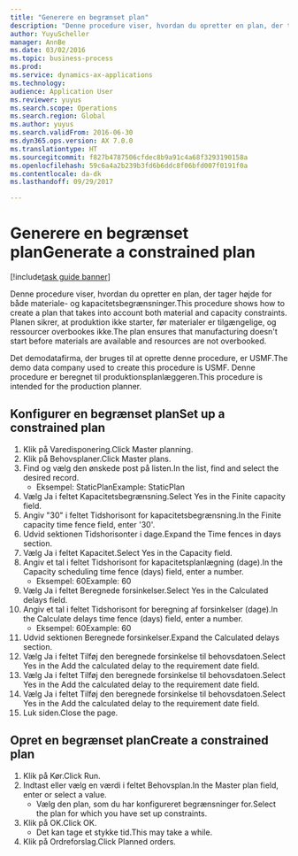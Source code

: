 ```yaml
--- 
title: "Generere en begrænset plan"
description: "Denne procedure viser, hvordan du opretter en plan, der tager højde for både materiale- og kapacitetsbegrænsninger."
author: YuyuScheller
manager: AnnBe
ms.date: 03/02/2016
ms.topic: business-process
ms.prod: 
ms.service: dynamics-ax-applications
ms.technology: 
audience: Application User
ms.reviewer: yuyus
ms.search.scope: Operations
ms.search.region: Global
ms.author: yuyus
ms.search.validFrom: 2016-06-30
ms.dyn365.ops.version: AX 7.0.0
ms.translationtype: HT
ms.sourcegitcommit: f827b4787506cfdec8b9a91c4a68f3293190158a
ms.openlocfilehash: 59c6a4a2b239b3fd6b6ddc8f06bfd007f0191f0a
ms.contentlocale: da-dk
ms.lasthandoff: 09/29/2017

---
```

# <a name="generate-a-constrained-plan"></a><span data-ttu-id="5f714-103">Generere en begrænset plan</span><span class="sxs-lookup"><span data-stu-id="5f714-103">Generate a constrained plan</span></span>

[!include[task guide banner](../../includes/task-guide-banner.md)]

<span data-ttu-id="5f714-104">Denne procedure viser, hvordan du opretter en plan, der tager højde for både materiale- og kapacitetsbegrænsninger.</span><span class="sxs-lookup"><span data-stu-id="5f714-104">This procedure shows how to create a plan that takes into account both material and capacity constraints.</span></span> <span data-ttu-id="5f714-105">Planen sikrer, at produktion ikke starter, før materialer er tilgængelige, og ressourcer overbookes ikke.</span><span class="sxs-lookup"><span data-stu-id="5f714-105">The plan ensures that manufacturing doesn't start before materials are available and resources are not overbooked.</span></span> 

<span data-ttu-id="5f714-106">Det demodatafirma, der bruges til at oprette denne procedure, er USMF.</span><span class="sxs-lookup"><span data-stu-id="5f714-106">The demo data company used to create this procedure is USMF.</span></span> <span data-ttu-id="5f714-107">Denne procedure er beregnet til produktionsplanlæggeren.</span><span class="sxs-lookup"><span data-stu-id="5f714-107">This procedure is intended for the production planner.</span></span>


## <a name="set-up-a-constrained-plan"></a><span data-ttu-id="5f714-108">Konfigurer en begrænset plan</span><span class="sxs-lookup"><span data-stu-id="5f714-108">Set up a constrained plan</span></span>
1. <span data-ttu-id="5f714-109">Klik på Varedisponering.</span><span class="sxs-lookup"><span data-stu-id="5f714-109">Click Master planning.</span></span>
2. <span data-ttu-id="5f714-110">Klik på Behovsplaner.</span><span class="sxs-lookup"><span data-stu-id="5f714-110">Click Master plans.</span></span>
3. <span data-ttu-id="5f714-111">Find og vælg den ønskede post på listen.</span><span class="sxs-lookup"><span data-stu-id="5f714-111">In the list, find and select the desired record.</span></span>
    * <span data-ttu-id="5f714-112">Eksempel: StaticPlan</span><span class="sxs-lookup"><span data-stu-id="5f714-112">Example: StaticPlan</span></span>  
4. <span data-ttu-id="5f714-113">Vælg Ja i feltet Kapacitetsbegrænsning.</span><span class="sxs-lookup"><span data-stu-id="5f714-113">Select Yes in the Finite capacity field.</span></span>
5. <span data-ttu-id="5f714-114">Angiv "30" i feltet Tidshorisont for kapacitetsbegrænsning.</span><span class="sxs-lookup"><span data-stu-id="5f714-114">In the Finite capacity time fence field, enter '30'.</span></span>
6. <span data-ttu-id="5f714-115">Udvid sektionen Tidshorisonter i dage.</span><span class="sxs-lookup"><span data-stu-id="5f714-115">Expand the Time fences in days section.</span></span>
7. <span data-ttu-id="5f714-116">Vælg Ja i feltet Kapacitet.</span><span class="sxs-lookup"><span data-stu-id="5f714-116">Select Yes in the Capacity field.</span></span>
8. <span data-ttu-id="5f714-117">Angiv et tal i feltet Tidshorisont for kapacitetsplanlægning (dage).</span><span class="sxs-lookup"><span data-stu-id="5f714-117">In the Capacity scheduling time fence (days) field, enter a number.</span></span>
    * <span data-ttu-id="5f714-118">Eksempel: 60</span><span class="sxs-lookup"><span data-stu-id="5f714-118">Example: 60</span></span>  
9. <span data-ttu-id="5f714-119">Vælg Ja i feltet Beregnede forsinkelser.</span><span class="sxs-lookup"><span data-stu-id="5f714-119">Select Yes in the Calculated delays field.</span></span>
10. <span data-ttu-id="5f714-120">Angiv et tal i feltet Tidshorisont for beregning af forsinkelser (dage).</span><span class="sxs-lookup"><span data-stu-id="5f714-120">In the Calculate delays time fence (days) field, enter a number.</span></span>
    * <span data-ttu-id="5f714-121">Eksempel: 60</span><span class="sxs-lookup"><span data-stu-id="5f714-121">Example: 60</span></span>  
11. <span data-ttu-id="5f714-122">Udvid sektionen Beregnede forsinkelser.</span><span class="sxs-lookup"><span data-stu-id="5f714-122">Expand the Calculated delays section.</span></span>
12. <span data-ttu-id="5f714-123">Vælg Ja i feltet Tilføj den beregnede forsinkelse til behovsdatoen.</span><span class="sxs-lookup"><span data-stu-id="5f714-123">Select Yes in the Add the calculated delay to the requirement date field.</span></span>
13. <span data-ttu-id="5f714-124">Vælg Ja i feltet Tilføj den beregnede forsinkelse til behovsdatoen.</span><span class="sxs-lookup"><span data-stu-id="5f714-124">Select Yes in the Add the calculated delay to the requirement date field.</span></span>
14. <span data-ttu-id="5f714-125">Vælg Ja i feltet Tilføj den beregnede forsinkelse til behovsdatoen.</span><span class="sxs-lookup"><span data-stu-id="5f714-125">Select Yes in the Add the calculated delay to the requirement date field.</span></span>
15. <span data-ttu-id="5f714-126">Luk siden.</span><span class="sxs-lookup"><span data-stu-id="5f714-126">Close the page.</span></span>

## <a name="create-a-constrained-plan"></a><span data-ttu-id="5f714-127">Opret en begrænset plan</span><span class="sxs-lookup"><span data-stu-id="5f714-127">Create a constrained plan</span></span>
1. <span data-ttu-id="5f714-128">Klik på Kør.</span><span class="sxs-lookup"><span data-stu-id="5f714-128">Click Run.</span></span>
2. <span data-ttu-id="5f714-129">Indtast eller vælg en værdi i feltet Behovsplan.</span><span class="sxs-lookup"><span data-stu-id="5f714-129">In the Master plan field, enter or select a value.</span></span>
    * <span data-ttu-id="5f714-130">Vælg den plan, som du har konfigureret begrænsninger for.</span><span class="sxs-lookup"><span data-stu-id="5f714-130">Select the plan for which you have set up constraints.</span></span>  
3. <span data-ttu-id="5f714-131">Klik på OK.</span><span class="sxs-lookup"><span data-stu-id="5f714-131">Click OK.</span></span>
    * <span data-ttu-id="5f714-132">Det kan tage et stykke tid.</span><span class="sxs-lookup"><span data-stu-id="5f714-132">This may take a while.</span></span>  
4. <span data-ttu-id="5f714-133">Klik på Ordreforslag.</span><span class="sxs-lookup"><span data-stu-id="5f714-133">Click Planned orders.</span></span>


